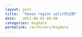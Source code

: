 ```yaml
---
layout: post
title:  "hbase region split的过程"
date:   2021-06-01 08:48
categories: bigdata
permalink: /archivers/bigdata
---
```


